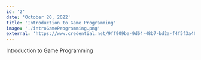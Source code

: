 ```yaml
---
id: '2'
date: 'October 20, 2022'
title: 'Introduction to Game Programming'
image: './introGameProgramming.png'
external: 'https://www.credential.net/9ff909ba-9d64-48b7-bd2a-f4f5f3a462a5#gs.1er29e'
---
```


Introduction to Game Programming
